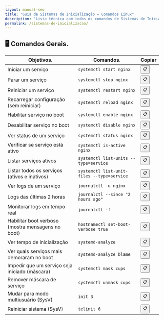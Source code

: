 ```yaml
---
layout: manual-seo
title: "Guia de Sistemas de Inicialização — Comandos Linux"
description: "Lista técnica com todos os comandos de Sistemas de Inicialização. Copie, cole e use direto no terminal."
permalink: /sistemas-de-inicializacao/
---
```




<h2>🖥 Comandos Gerais.</h2>



<table class="evergreen-table">
  <thead>
    <tr>
      <th>Objetivos.</th>
      <th>Comandos.</th>
      <th>Copiar</th>
    </tr>
  </thead>
  <tbody>
    <tr>
      <td data-label="Objetivo">Iniciar um serviço</td>
      <td data-label="Comando"><code>systemctl start nginx</code></td>
      <td data-label="Copiar"><button class="copy-btn" data-command="systemctl start nginx">📋</button></td>
    </tr>
    <tr>
      <td data-label="Objetivo">Parar um serviço</td>
      <td data-label="Comando"><code>systemctl stop nginx</code></td>
      <td data-label="Copiar"><button class="copy-btn" data-command="systemctl stop nginx">📋</button></td>
    </tr>
    <tr>
      <td data-label="Objetivo">Reiniciar um serviço</td>
      <td data-label="Comando"><code>systemctl restart nginx</code></td>
      <td data-label="Copiar"><button class="copy-btn" data-command="systemctl restart nginx">📋</button></td>
    </tr>
    <tr>
      <td data-label="Objetivo">Recarregar configuração (sem reiniciar)</td>
      <td data-label="Comando"><code>systemctl reload nginx</code></td>
      <td data-label="Copiar"><button class="copy-btn" data-command="systemctl reload nginx">📋</button></td>
    </tr>
    <tr>
      <td data-label="Objetivo">Habilitar serviço no boot</td>
      <td data-label="Comando"><code>systemctl enable nginx</code></td>
      <td data-label="Copiar"><button class="copy-btn" data-command="systemctl enable nginx">📋</button></td>
    </tr>
    <tr>
      <td data-label="Objetivo">Desabilitar serviço no boot</td>
      <td data-label="Comando"><code>systemctl disable nginx</code></td>
      <td data-label="Copiar"><button class="copy-btn" data-command="systemctl disable nginx">📋</button></td>
    </tr>
    <tr>
      <td data-label="Objetivo">Ver status de um serviço</td>
      <td data-label="Comando"><code>systemctl status nginx</code></td>
      <td data-label="Copiar"><button class="copy-btn" data-command="systemctl status nginx">📋</button></td>
    </tr>
    <tr>
      <td data-label="Objetivo">Verificar se serviço está ativo</td>
      <td data-label="Comando"><code>systemctl is-active nginx</code></td>
      <td data-label="Copiar"><button class="copy-btn" data-command="systemctl is-active nginx">📋</button></td>
    </tr>
    <tr>
      <td data-label="Objetivo">Listar serviços ativos</td>
      <td data-label="Comando"><code>systemctl list-units --type=service</code></td>
      <td data-label="Copiar"><button class="copy-btn" data-command="systemctl list-units --type=service">📋</button></td>
    </tr>
    <tr>
      <td data-label="Objetivo">Listar todos os serviços (ativos e inativos)</td>
      <td data-label="Comando"><code>systemctl list-unit-files --type=service</code></td>
      <td data-label="Copiar"><button class="copy-btn" data-command="systemctl list-unit-files --type=service">📋</button></td>
    </tr>
    <tr>
      <td data-label="Objetivo">Ver logs de um serviço</td>
      <td data-label="Comando"><code>journalctl -u nginx</code></td>
      <td data-label="Copiar"><button class="copy-btn" data-command="journalctl -u nginx">📋</button></td>
    </tr>
    <tr>
      <td data-label="Objetivo">Logs das últimas 2 horas</td>
      <td data-label="Comando"><code>journalctl --since "2 hours ago"</code></td>
      <td data-label="Copiar"><button class="copy-btn" data-command="journalctl --since &quot;2 hours ago&quot;">📋</button></td>
    </tr>
    <tr>
      <td data-label="Objetivo">Monitorar logs em tempo real</td>
      <td data-label="Comando"><code>journalctl -f</code></td>
      <td data-label="Copiar"><button class="copy-btn" data-command="journalctl -f">📋</button></td>
    </tr>
    <tr>
      <td data-label="Objetivo">Habilitar boot verboso (mostra mensagens no boot)</td>
      <td data-label="Comando"><code>hostnamectl set-boot-verbose true</code></td>
      <td data-label="Copiar"><button class="copy-btn" data-command="hostnamectl set-boot-verbose true">📋</button></td>
    </tr>
    <tr>
      <td data-label="Objetivo">Ver tempo de inicialização</td>
      <td data-label="Comando"><code>systemd-analyze</code></td>
      <td data-label="Copiar"><button class="copy-btn" data-command="systemd-analyze">📋</button></td>
    </tr>
    <tr>
      <td data-label="Objetivo">Ver quais serviços mais demoraram no boot</td>
      <td data-label="Comando"><code>systemd-analyze blame</code></td>
      <td data-label="Copiar"><button class="copy-btn" data-command="systemd-analyze blame">📋</button></td>
    </tr>
    <tr>
      <td data-label="Objetivo">Impedir que um serviço seja iniciado (máscara)</td>
      <td data-label="Comando"><code>systemctl mask cups</code></td>
      <td data-label="Copiar"><button class="copy-btn" data-command="systemctl mask cups">📋</button></td>
    </tr>
    <tr>
      <td data-label="Objetivo">Remover máscara de serviço</td>
      <td data-label="Comando"><code>systemctl unmask cups</code></td>
      <td data-label="Copiar"><button class="copy-btn" data-command="systemctl unmask cups">📋</button></td>
    </tr>
    <tr>
      <td data-label="Objetivo">Mudar para modo multiusuário (SysV)</td>
      <td data-label="Comando"><code>init 3</code></td>
      <td data-label="Copiar"><button class="copy-btn" data-command="init 3">📋</button></td>
    </tr>
    <tr>
      <td data-label="Objetivo">Reiniciar sistema (SysV)</td>
      <td data-label="Comando"><code>telinit 6</code></td>
      <td data-label="Copiar"><button class="copy-btn" data-command="telinit 6">📋</button></td>
    </tr>
  </tbody>
</table>


</section>




